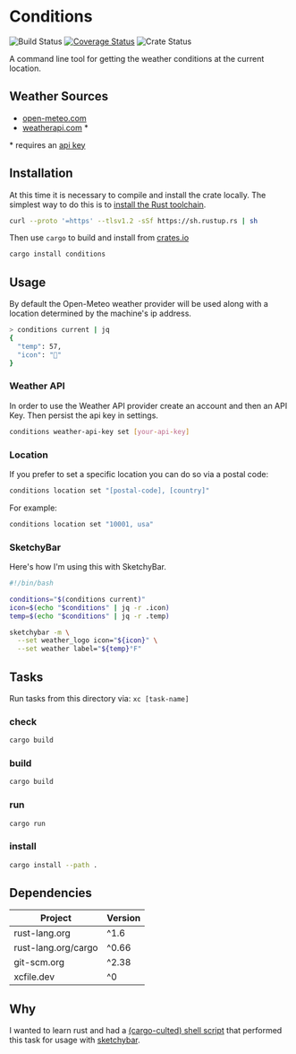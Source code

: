 # Conditions
![Build Status](https://github.com/johnallen3d/conditions/actions/workflows/ci.yml/badge.svg) [![Coverage Status](https://coveralls.io/repos/github/johnallen3d/conditions/badge.svg?branch=feature/track-coverage)](https://coveralls.io/github/johnallen3d/conditions?branch=feature/track-coverage) ![Crate Status](https://img.shields.io/crates/v/conditions.svg)

A command line tool for getting the weather conditions at the current location.

## Weather Sources

- [open-meteo.com](https://open-meteo.com/)
- [weatherapi.com](https://www.weatherapi.com/) \*

\* requires an [api key](https://www.weatherapi.com/docs/#intro-authentication)

## Installation

At this time it is necessary to compile and install the crate locally. The simplest way to do this is to [install the Rust toolchain](https://rustup.rs/).

```bash
curl --proto '=https' --tlsv1.2 -sSf https://sh.rustup.rs | sh
```

Then use `cargo` to build and install from [crates.io](https://crates.io/crates/conditions)

```bash
cargo install conditions
```

## Usage

By default the Open-Meteo weather provider will be used along with a location determined by the machine's ip address.

```sh
> conditions current | jq
{
  "temp": 57,
  "icon": ""
}
```

### Weather API

In order to use the Weather API provider create an account and then an API Key. Then persist the api key in settings.

```bash
conditions weather-api-key set [your-api-key]
```

### Location

If you prefer to set a specific location you can do so via a postal code:

```bash
conditions location set "[postal-code], [country]"
```

For example:

```bash
conditions location set "10001, usa"
```

### SketchyBar

Here's how I'm using this with SketchyBar.

```bash
#!/bin/bash

conditions="$(conditions current)"
icon=$(echo "$conditions" | jq -r .icon)
temp=$(echo "$conditions" | jq -r .temp)

sketchybar -m \
  --set weather_logo icon="${icon}" \
  --set weather label="${temp}°F"
```

## Tasks

Run tasks from this directory via: `xc [task-name]`

### check

```sh
cargo build
```

### build

```sh
cargo build
```

### run

```sh
cargo run
```

### install

```sh
cargo install --path .
```

## Dependencies

| Project             | Version |
| ------------------- | ------- |
| rust-lang.org       | ^1.6    |
| rust-lang.org/cargo | ^0.66   |
| git-scm.org         | ^2.38   |
| xcfile.dev          | ^0      |

## Why

I wanted to learn rust and had a [(cargo-culted) shell script](https://github.com/johnallen3d/dotfiles/blob/16054c903bc8cc0ca939c279382ec6b15eb1bc7c/dot_config/sketchybar/plugins/executable_weather.sh#L1) that performed this task for usage with [sketchybar](https://github.com/FelixKratz/SketchyBar).
